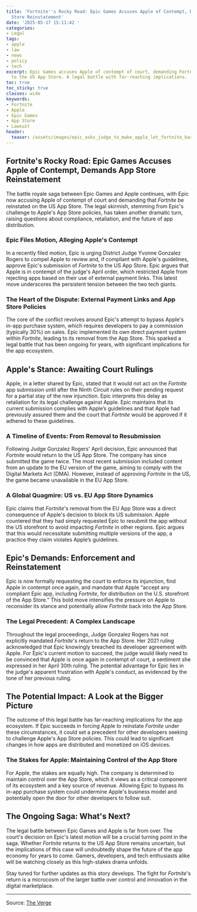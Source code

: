 ```yaml
---
title: 'Fortnite''s Rocky Road: Epic Games Accuses Apple of Contempt, Demands App
  Store Reinstatement'
date: '2025-05-17 15:11:42 '
categories:
- Legal
tags:
- apple
- law
- news
- policy
- tech
excerpt: Epic Games accuses Apple of contempt of court, demanding Fortnite's return
  to the US App Store. A legal battle with far-reaching implications.
toc: true
toc_sticky: true
classes: wide
keywords:
- Fortnite
- Apple
- Epic Games
- App Store
- Lawsuit
header:
  teaser: /assets/images/epic_asks_judge_to_make_apple_let_fortnite_back_on_20250517151142.jpg
---
```


## Fortnite's Rocky Road: Epic Games Accuses Apple of Contempt, Demands App Store Reinstatement

The battle royale saga between Epic Games and Apple continues, with Epic now accusing Apple of contempt of court and demanding that *Fortnite* be reinstated on the US App Store. The legal skirmish, stemming from Epic's challenge to Apple's App Store policies, has taken another dramatic turn, raising questions about compliance, retaliation, and the future of app distribution.

### Epic Files Motion, Alleging Apple's Contempt

In a recently filed motion, Epic is urging District Judge Yvonne Gonzalez Rogers to compel Apple to review and, if compliant with Apple's guidelines, approve Epic's submission of *Fortnite* to the US App Store. Epic argues that Apple is in contempt of the judge's April order, which restricted Apple from rejecting apps based on their use of external payment links. This latest move underscores the persistent tension between the two tech giants.

### The Heart of the Dispute: External Payment Links and App Store Policies

The core of the conflict revolves around Epic's attempt to bypass Apple's in-app purchase system, which requires developers to pay a commission (typically 30%) on sales. Epic implemented its own direct payment system within *Fortnite*, leading to its removal from the App Store. This sparked a legal battle that has been ongoing for years, with significant implications for the app ecosystem.

## Apple's Stance: Awaiting Court Rulings

Apple, in a letter shared by Epic, stated that it would not act on the *Fortnite* app submission until after the Ninth Circuit rules on their pending request for a partial stay of the new injunction. Epic interprets this delay as retaliation for its legal challenge against Apple. Epic maintains that its current submission complies with Apple’s guidelines and that Apple had previously assured them and the court that *Fortnite* would be approved if it adhered to these guidelines.

### A Timeline of Events: From Removal to Resubmission

Following Judge Gonzalez Rogers' April decision, Epic announced that *Fortnite* would return to the US App Store. The company has since submitted the game twice. The most recent submission included content from an update to the EU version of the game, aiming to comply with the Digital Markets Act (DMA). However, instead of approving *Fortnite* in the US, the game became unavailable in the EU App Store.

### A Global Quagmire: US vs. EU App Store Dynamics

Epic claims that *Fortnite*'s removal from the EU App Store was a direct consequence of Apple's decision to block its US submission. Apple countered that they had simply requested Epic to resubmit the app without the US storefront to avoid impacting *Fortnite* in other regions. Epic argues that this would necessitate submitting multiple versions of the app, a practice they claim violates Apple’s guidelines.

## Epic's Demands: Enforcement and Reinstatement

Epic is now formally requesting the court to enforce its injunction, find Apple in contempt once again, and mandate that Apple “accept any compliant Epic app, including *Fortnite*, for distribution on the U.S. storefront of the App Store.” This bold move intensifies the pressure on Apple to reconsider its stance and potentially allow *Fortnite* back into the App Store.

### The Legal Precedent: A Complex Landscape

Throughout the legal proceedings, Judge Gonzalez Rogers has not explicitly mandated *Fortnite*'s return to the App Store. Her 2021 ruling acknowledged that Epic knowingly breached its developer agreement with Apple. For Epic's current motion to succeed, the judge would likely need to be convinced that Apple is once again in contempt of court, a sentiment she expressed in her April 30th ruling. The potential advantage for Epic lies in the judge's apparent frustration with Apple's conduct, as evidenced by the tone of her previous ruling.

## The Potential Impact: A Look at the Bigger Picture

The outcome of this legal battle has far-reaching implications for the app ecosystem. If Epic succeeds in forcing Apple to reinstate *Fortnite* under these circumstances, it could set a precedent for other developers seeking to challenge Apple's App Store policies. This could lead to significant changes in how apps are distributed and monetized on iOS devices.

### The Stakes for Apple: Maintaining Control of the App Store

For Apple, the stakes are equally high. The company is determined to maintain control over the App Store, which it views as a critical component of its ecosystem and a key source of revenue. Allowing Epic to bypass its in-app purchase system could undermine Apple's business model and potentially open the door for other developers to follow suit.

## The Ongoing Saga: What's Next?

The legal battle between Epic Games and Apple is far from over. The court's decision on Epic's latest motion will be a crucial turning point in the saga. Whether *Fortnite* returns to the US App Store remains uncertain, but the implications of this case will undoubtedly shape the future of the app economy for years to come. Gamers, developers, and tech enthusiasts alike will be watching closely as this high-stakes drama unfolds.

Stay tuned for further updates as this story develops. The fight for *Fortnite*'s return is a microcosm of the larger battle over control and innovation in the digital marketplace.


---

Source: [The Verge](https://www.theverge.com/news/669047/epic-fortnite-filing-apple-app-store-review-order)